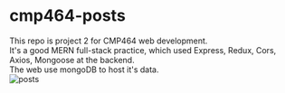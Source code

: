 # cmp464-posts

This repo is project 2 for CMP464 web development.<br/>
It's a good MERN full-stack practice, which used Express, Redux, Cors, Axios, Mongoose at the backend. <br/>
The web use mongoDB to host it's data.<br/>
![posts](https://user-images.githubusercontent.com/60618009/102157481-93eb3000-3e4d-11eb-824b-03fe084a1ef0.png)
